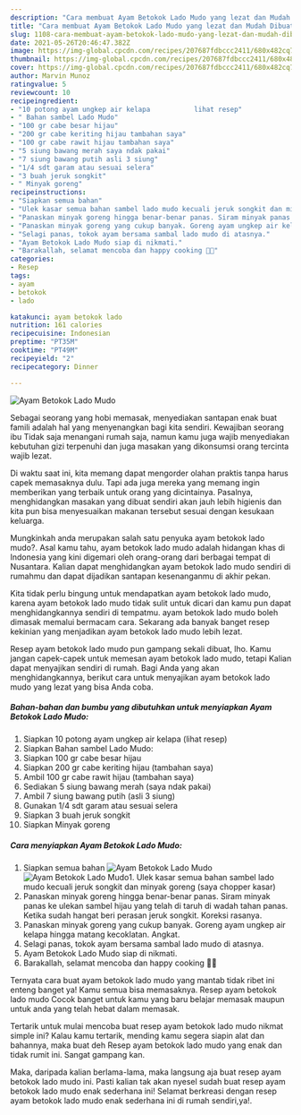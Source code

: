 ```yaml
---
description: "Cara membuat Ayam Betokok Lado Mudo yang lezat dan Mudah Dibuat"
title: "Cara membuat Ayam Betokok Lado Mudo yang lezat dan Mudah Dibuat"
slug: 1108-cara-membuat-ayam-betokok-lado-mudo-yang-lezat-dan-mudah-dibuat
date: 2021-05-26T20:46:47.382Z
image: https://img-global.cpcdn.com/recipes/207687fdbccc2411/680x482cq70/ayam-betokok-lado-mudo-foto-resep-utama.jpg
thumbnail: https://img-global.cpcdn.com/recipes/207687fdbccc2411/680x482cq70/ayam-betokok-lado-mudo-foto-resep-utama.jpg
cover: https://img-global.cpcdn.com/recipes/207687fdbccc2411/680x482cq70/ayam-betokok-lado-mudo-foto-resep-utama.jpg
author: Marvin Munoz
ratingvalue: 5
reviewcount: 10
recipeingredient:
- "10 potong ayam ungkep air kelapa           lihat resep"
- " Bahan sambel Lado Mudo"
- "100 gr cabe besar hijau"
- "200 gr cabe keriting hijau tambahan saya"
- "100 gr cabe rawit hijau tambahan saya"
- "5 siung bawang merah saya ndak pakai"
- "7 siung bawang putih asli 3 siung"
- "1/4 sdt garam atau sesuai selera"
- "3 buah jeruk songkit"
- " Minyak goreng"
recipeinstructions:
- "Siapkan semua bahan"
- "Ulek kasar semua bahan sambel lado mudo kecuali jeruk songkit dan minyak goreng (saya chopper kasar)"
- "Panaskan minyak goreng hingga benar-benar panas. Siram minyak panas ke ulekan sambel hijau yang telah di taruh di wadah tahan panas. Ketika sudah hangat beri perasan jeruk songkit. Koreksi rasanya."
- "Panaskan minyak goreng yang cukup banyak. Goreng ayam ungkep air kelapa hingga matang kecoklatan. Angkat."
- "Selagi panas, tokok ayam bersama sambal lado mudo di atasnya."
- "Ayam Betokok Lado Mudo siap di nikmati."
- "Barakallah, selamat mencoba dan happy cooking 🤗😘"
categories:
- Resep
tags:
- ayam
- betokok
- lado

katakunci: ayam betokok lado 
nutrition: 161 calories
recipecuisine: Indonesian
preptime: "PT35M"
cooktime: "PT49M"
recipeyield: "2"
recipecategory: Dinner

---
```



![Ayam Betokok Lado Mudo](https://img-global.cpcdn.com/recipes/207687fdbccc2411/680x482cq70/ayam-betokok-lado-mudo-foto-resep-utama.jpg)

Sebagai seorang yang hobi memasak, menyediakan santapan enak buat famili adalah hal yang menyenangkan bagi kita sendiri. Kewajiban seorang ibu Tidak saja menangani rumah saja, namun kamu juga wajib menyediakan kebutuhan gizi terpenuhi dan juga masakan yang dikonsumsi orang tercinta wajib lezat.

Di waktu  saat ini, kita memang dapat mengorder olahan praktis tanpa harus capek memasaknya dulu. Tapi ada juga mereka yang memang ingin memberikan yang terbaik untuk orang yang dicintainya. Pasalnya, menghidangkan masakan yang dibuat sendiri akan jauh lebih higienis dan kita pun bisa menyesuaikan makanan tersebut sesuai dengan kesukaan keluarga. 



Mungkinkah anda merupakan salah satu penyuka ayam betokok lado mudo?. Asal kamu tahu, ayam betokok lado mudo adalah hidangan khas di Indonesia yang kini digemari oleh orang-orang dari berbagai tempat di Nusantara. Kalian dapat menghidangkan ayam betokok lado mudo sendiri di rumahmu dan dapat dijadikan santapan kesenanganmu di akhir pekan.

Kita tidak perlu bingung untuk mendapatkan ayam betokok lado mudo, karena ayam betokok lado mudo tidak sulit untuk dicari dan kamu pun dapat menghidangkannya sendiri di tempatmu. ayam betokok lado mudo boleh dimasak memalui bermacam cara. Sekarang ada banyak banget resep kekinian yang menjadikan ayam betokok lado mudo lebih lezat.

Resep ayam betokok lado mudo pun gampang sekali dibuat, lho. Kamu jangan capek-capek untuk memesan ayam betokok lado mudo, tetapi Kalian dapat menyajikan sendiri di rumah. Bagi Anda yang akan menghidangkannya, berikut cara untuk menyajikan ayam betokok lado mudo yang lezat yang bisa Anda coba.

<!--inarticleads1-->

##### Bahan-bahan dan bumbu yang dibutuhkan untuk menyiapkan Ayam Betokok Lado Mudo:

1. Siapkan 10 potong ayam ungkep air kelapa           (lihat resep)
1. Siapkan  Bahan sambel Lado Mudo:
1. Siapkan 100 gr cabe besar hijau
1. Siapkan 200 gr cabe keriting hijau (tambahan saya)
1. Ambil 100 gr cabe rawit hijau (tambahan saya)
1. Sediakan 5 siung bawang merah (saya ndak pakai)
1. Ambil 7 siung bawang putih (asli 3 siung)
1. Gunakan 1/4 sdt garam atau sesuai selera
1. Siapkan 3 buah jeruk songkit
1. Siapkan  Minyak goreng




<!--inarticleads2-->

##### Cara menyiapkan Ayam Betokok Lado Mudo:

1. Siapkan semua bahan
<img src="https://img-global.cpcdn.com/steps/cefd84489f746aa1/160x128cq70/ayam-betokok-lado-mudo-langkah-memasak-1-foto.jpg" alt="Ayam Betokok Lado Mudo"><img src="https://img-global.cpcdn.com/steps/b415bdf8bbaae540/160x128cq70/ayam-betokok-lado-mudo-langkah-memasak-1-foto.jpg" alt="Ayam Betokok Lado Mudo">1. Ulek kasar semua bahan sambel lado mudo kecuali jeruk songkit dan minyak goreng (saya chopper kasar)
1. Panaskan minyak goreng hingga benar-benar panas. Siram minyak panas ke ulekan sambel hijau yang telah di taruh di wadah tahan panas. Ketika sudah hangat beri perasan jeruk songkit. Koreksi rasanya.
1. Panaskan minyak goreng yang cukup banyak. Goreng ayam ungkep air kelapa hingga matang kecoklatan. Angkat.
1. Selagi panas, tokok ayam bersama sambal lado mudo di atasnya.
1. Ayam Betokok Lado Mudo siap di nikmati.
1. Barakallah, selamat mencoba dan happy cooking 🤗😘




Ternyata cara buat ayam betokok lado mudo yang mantab tidak ribet ini enteng banget ya! Kamu semua bisa memasaknya. Resep ayam betokok lado mudo Cocok banget untuk kamu yang baru belajar memasak maupun untuk anda yang telah hebat dalam memasak.

Tertarik untuk mulai mencoba buat resep ayam betokok lado mudo nikmat simple ini? Kalau kamu tertarik, mending kamu segera siapin alat dan bahannya, maka buat deh Resep ayam betokok lado mudo yang enak dan tidak rumit ini. Sangat gampang kan. 

Maka, daripada kalian berlama-lama, maka langsung aja buat resep ayam betokok lado mudo ini. Pasti kalian tak akan nyesel sudah buat resep ayam betokok lado mudo enak sederhana ini! Selamat berkreasi dengan resep ayam betokok lado mudo enak sederhana ini di rumah sendiri,ya!.

